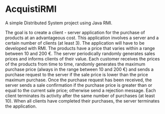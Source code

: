 # AcquistiRMI
A simple Distributed System project using Java RMI.

The goal is to create a client - server application for the purchase of products at an advantageous cost. This application involves a server and a certain number of clients (at least 3).
The application will have to be developed with RMI.
The products have a price that varies within a range between 10 and 200 €.
The server periodically randomly generates sales prices and informs clients of their value.
Each customer receives the prices of the products from time to time, randomly generates the maximum purchase price (always in the range between 10 and 200 €) and sends a purchase request to the server if the sale price is lower than the price maximum purchase.
Once the purchase request has been received, the server sends a sale confirmation if the purchase price is greater than or equal to the current sale price; otherwise send a rejection message.
Each client terminates its activity after the same number of purchases (at least 10).
When all clients have completed their purchases, the server terminates the application.
